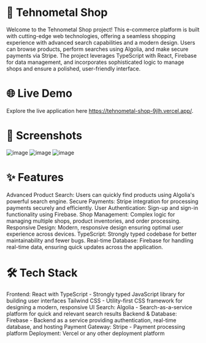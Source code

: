 # 🛒 Tehnometal Shop
Welcome to the Tehnometal Shop project! This e-commerce platform is built with cutting-edge web technologies, offering a seamless shopping experience with advanced search capabilities and a modern design. Users can browse products, perform searches using Algolia, and make secure payments via Stripe. The project leverages TypeScript with React, Firebase for data management, and incorporates sophisticated logic to manage shops and ensure a polished, user-friendly interface.

# 🌐 Live Demo
Explore the live application here https://tehnometal-shop-9jlh.vercel.app/.

# 📸 Screenshots
![image](https://github.com/user-attachments/assets/febe5601-42de-46b3-9d72-473bc314a528)
![image](https://github.com/user-attachments/assets/615466e3-4cef-4a6a-ab1c-2762cdbf9bcc)
![image](https://github.com/user-attachments/assets/db630c99-b423-4c3e-a221-159109fdad57)

# ✨ Features
Advanced Product Search: Users can quickly find products using Algolia's powerful search engine.
Secure Payments: Stripe integration for processing payments securely and efficiently.
User Authentication: Sign-up and sign-in functionality using Firebase.
Shop Management: Complex logic for managing multiple shops, product inventories, and order processing.
Responsive Design: Modern, responsive design ensuring optimal user experience across devices.
TypeScript: Strongly typed codebase for better maintainability and fewer bugs.
Real-time Database: Firebase for handling real-time data, ensuring quick updates across the application.

# 🛠️ Tech Stack
Frontend:
React with TypeScript - Strongly typed JavaScript library for building user interfaces
Tailwind CSS - Utility-first CSS framework for designing a modern, responsive UI
Search:
Algolia - Search-as-a-service platform for quick and relevant search results
Backend & Database:
Firebase - Backend as a service providing authentication, real-time database, and hosting
Payment Gateway:
Stripe - Payment processing platform
Deployment:
Vercel or any other deployment platform

